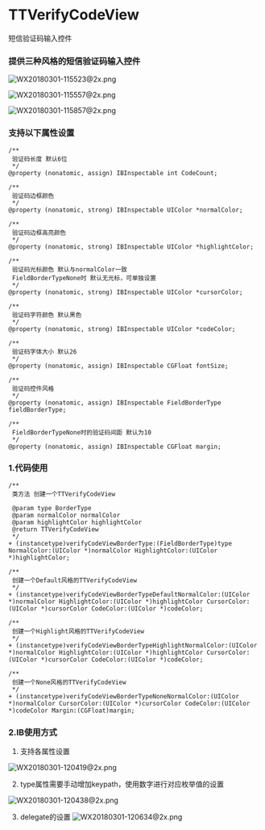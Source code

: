 # TTVerifyCodeView
短信验证码输入控件

### 提供三种风格的短信验证码输入控件
![WX20180301-115523@2x.png](http://upload-images.jianshu.io/upload_images/810907-ed569ab4d5f0b820.png?imageMogr2/auto-orient/strip%7CimageView2/2/w/1240)

![WX20180301-115557@2x.png](http://upload-images.jianshu.io/upload_images/810907-3c5c16b12e58dfc0.png?imageMogr2/auto-orient/strip%7CimageView2/2/w/1240)

![WX20180301-115857@2x.png](http://upload-images.jianshu.io/upload_images/810907-73c8b78dc8a73737.png?imageMogr2/auto-orient/strip%7CimageView2/2/w/1240)

### 支持以下属性设置

```objc
/**
 验证码长度 默认6位
 */
@property (nonatomic, assign) IBInspectable int CodeCount;

/**
 验证码边框颜色
 */
@property (nonatomic, strong) IBInspectable UIColor *normalColor;

/**
 验证码边框高亮颜色
 */
@property (nonatomic, strong) IBInspectable UIColor *highlightColor;

/**
 验证码光标颜色 默认与normalColor一致
 FieldBorderTypeNone时 默认无光标，可单独设置
 */
@property (nonatomic, strong) IBInspectable UIColor *cursorColor;

/**
 验证码字符颜色 默认黑色
 */
@property (nonatomic, strong) IBInspectable UIColor *codeColor;

/**
 验证码字体大小 默认26
 */
@property (nonatomic, assign) IBInspectable CGFloat fontSize;

/**
 验证码控件风格
 */
@property (nonatomic, assign) IBInspectable FieldBorderType fieldBorderType;

/**
 FieldBorderTypeNone时的验证码间距 默认为10
 */
@property (nonatomic, assign) IBInspectable CGFloat margin;

```

### 1.代码使用
```objc
/**
 类方法 创建一个TTVerifyCodeView

 @param type BorderType
 @param normalColor normalColor
 @param highlightColor highlightColor
 @return TTVerifyCodeView
 */
+ (instancetype)verifyCodeViewBorderType:(FieldBorderType)type NormalColor:(UIColor *)normalColor HighlightColor:(UIColor *)highlightColor;

/**
 创建一个Default风格的TTVerifyCodeView
 */
+ (instancetype)verifyCodeViewBorderTypeDefaultNormalColor:(UIColor *)normalColor HighlightColor:(UIColor *)highlightColor CursorColor:(UIColor *)cursorColor CodeColor:(UIColor *)codeColor;

/**
 创建一个Highlight风格的TTVerifyCodeView
 */
+ (instancetype)verifyCodeViewBorderTypeHighlightNormalColor:(UIColor *)normalColor HighlightColor:(UIColor *)highlightColor CursorColor:(UIColor *)cursorColor CodeColor:(UIColor *)codeColor;

/**
 创建一个None风格的TTVerifyCodeView
 */
+ (instancetype)verifyCodeViewBorderTypeNoneNormalColor:(UIColor *)normalColor CursorColor:(UIColor *)cursorColor CodeColor:(UIColor *)codeColor Margin:(CGFloat)margin;
```
### 2.IB使用方式

1. 支持各属性设置

![WX20180301-120419@2x.png](http://upload-images.jianshu.io/upload_images/810907-da09e683d2f90854.png?imageMogr2/auto-orient/strip%7CimageView2/2/w/1240)

2. type属性需要手动增加keypath，使用数字进行对应枚举值的设置

![WX20180301-120438@2x.png](http://upload-images.jianshu.io/upload_images/810907-cee847c3c6272ab8.png?imageMogr2/auto-orient/strip%7CimageView2/2/w/1240)

3. delegate的设置
![WX20180301-120634@2x.png](http://upload-images.jianshu.io/upload_images/810907-971c668e90048d4d.png?imageMogr2/auto-orient/strip%7CimageView2/2/w/1240)
